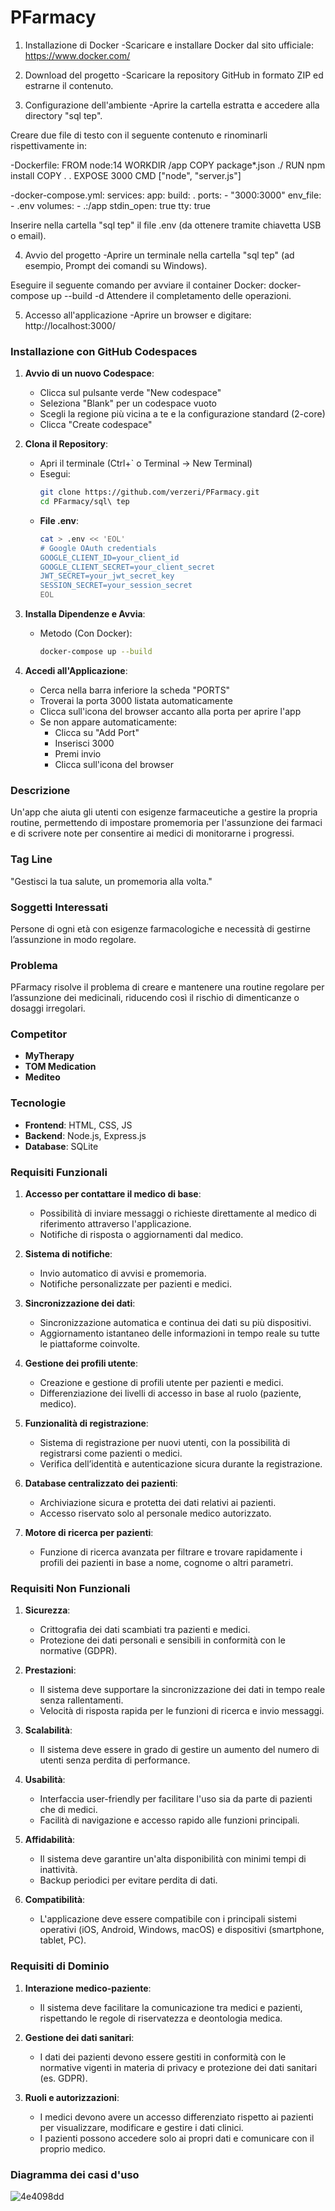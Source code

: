 # PFarmacy

1. Installazione di Docker
-Scaricare e installare Docker dal sito ufficiale: https://www.docker.com/

2. Download del progetto
-Scaricare la repository GitHub in formato ZIP ed estrarne il contenuto.

3. Configurazione dell'ambiente
-Aprire la cartella estratta e accedere alla directory "sql tep".

Creare due file di testo con il seguente contenuto e rinominarli rispettivamente in:

-Dockerfile:
FROM node:14
WORKDIR /app
COPY package*.json ./
RUN npm install
COPY . .
EXPOSE 3000
CMD ["node", "server.js"]

-docker-compose.yml:
services:
  app:
    build: .
    ports:
      - "3000:3000"
    env_file:
      - .env
    volumes:
      - .:/app
    stdin_open: true
    tty: true

Inserire nella cartella "sql tep" il file .env (da ottenere tramite chiavetta USB o email).

4. Avvio del progetto
-Aprire un terminale nella cartella "sql tep" (ad esempio, Prompt dei comandi su Windows).

Eseguire il seguente comando per avviare il container Docker: docker-compose up --build -d
Attendere il completamento delle operazioni.

5. Accesso all'applicazione
-Aprire un browser e digitare: http://localhost:3000/

### Installazione con GitHub Codespaces

1. **Avvio di un nuovo Codespace**:
   - Clicca sul pulsante verde "New codespace"
   - Seleziona "Blank" per un codespace vuoto
   - Scegli la regione più vicina a te e la configurazione standard (2-core)
   - Clicca "Create codespace"

2. **Clona il Repository**:
   - Apri il terminale (Ctrl+` o Terminal → New Terminal)
   - Esegui:
     ```bash
     git clone https://github.com/verzeri/PFarmacy.git
     cd PFarmacy/sql\ tep
     ```
   - **File .env**:
     ```bash
     cat > .env << 'EOL'
     # Google OAuth credentials
     GOOGLE_CLIENT_ID=your_client_id
     GOOGLE_CLIENT_SECRET=your_client_secret
     JWT_SECRET=your_jwt_secret_key
     SESSION_SECRET=your_session_secret
     EOL
     ```

3. **Installa Dipendenze e Avvia**:
   - Metodo (Con Docker):
     ```bash
     docker-compose up --build
     ```

4. **Accedi all'Applicazione**:
   - Cerca nella barra inferiore la scheda "PORTS"
   - Troverai la porta 3000 listata automaticamente
   - Clicca sull'icona del browser accanto alla porta per aprire l'app
   - Se non appare automaticamente:
     - Clicca su "Add Port"
     - Inserisci 3000
     - Premi invio
     - Clicca sull'icona del browser
    
       
### Descrizione
Un'app che aiuta gli utenti con esigenze farmaceutiche a gestire la propria routine, permettendo di impostare promemoria per l'assunzione dei farmaci e di scrivere note per consentire ai medici di monitorarne i progressi. 


### Tag Line
"Gestisci la tua salute, un promemoria alla volta."


### Soggetti Interessati
Persone di ogni età con esigenze farmacologiche e necessità di gestirne l’assunzione in modo regolare.


### Problema
PFarmacy risolve il problema di creare e mantenere una routine regolare per l’assunzione dei medicinali, riducendo così il rischio di dimenticanze o dosaggi irregolari.


### Competitor
- **MyTherapy**
- **TOM Medication**
- **Mediteo**


### Tecnologie
- **Frontend**: HTML, CSS, JS 
- **Backend**: Node.js, Express.js 
- **Database**: SQLite 


### Requisiti Funzionali

1. **Accesso per contattare il medico di base**:
   - Possibilità di inviare messaggi o richieste direttamente al medico di riferimento attraverso l'applicazione.
   - Notifiche di risposta o aggiornamenti dal medico.

2. **Sistema di notifiche**:
   - Invio automatico di avvisi e promemoria.
   - Notifiche personalizzate per pazienti e medici.

3. **Sincronizzazione dei dati**:
   - Sincronizzazione automatica e continua dei dati su più dispositivi.
   - Aggiornamento istantaneo delle informazioni in tempo reale su tutte le piattaforme coinvolte.

4. **Gestione dei profili utente**:
   - Creazione e gestione di profili utente per pazienti e medici.
   - Differenziazione dei livelli di accesso in base al ruolo (paziente, medico).

5. **Funzionalità di registrazione**:
   - Sistema di registrazione per nuovi utenti, con la possibilità di registrarsi come pazienti o medici.
   - Verifica dell’identità e autenticazione sicura durante la registrazione.

6. **Database centralizzato dei pazienti**:
   - Archiviazione sicura e protetta dei dati relativi ai pazienti.
   - Accesso riservato solo al personale medico autorizzato.

7. **Motore di ricerca per pazienti**:
   - Funzione di ricerca avanzata per filtrare e trovare rapidamente i profili dei pazienti in base a nome, cognome o altri parametri.


### Requisiti Non Funzionali

1. **Sicurezza**:
   - Crittografia dei dati scambiati tra pazienti e medici.
   - Protezione dei dati personali e sensibili in conformità con le normative (GDPR).

2. **Prestazioni**:
   - Il sistema deve supportare la sincronizzazione dei dati in tempo reale senza rallentamenti.
   - Velocità di risposta rapida per le funzioni di ricerca e invio messaggi.

3. **Scalabilità**:
   - Il sistema deve essere in grado di gestire un aumento del numero di utenti senza perdita di performance.

4. **Usabilità**:
   - Interfaccia user-friendly per facilitare l'uso sia da parte di pazienti che di medici.
   - Facilità di navigazione e accesso rapido alle funzioni principali.

5. **Affidabilità**:
   - Il sistema deve garantire un'alta disponibilità con minimi tempi di inattività.
   - Backup periodici per evitare perdita di dati.

6. **Compatibilità**:
   - L'applicazione deve essere compatibile con i principali sistemi operativi (iOS, Android, Windows, macOS) e dispositivi (smartphone, tablet, PC).



### Requisiti di Dominio

1. **Interazione medico-paziente**:
   - Il sistema deve facilitare la comunicazione tra medici e pazienti, rispettando le regole di riservatezza e deontologia medica.

2. **Gestione dei dati sanitari**:
   - I dati dei pazienti devono essere gestiti in conformità con le normative vigenti in materia di privacy e protezione dei dati sanitari (es. GDPR).
   
3. **Ruoli e autorizzazioni**:
   - I medici devono avere un accesso differenziato rispetto ai pazienti per visualizzare, modificare e gestire i dati clinici.
   - I pazienti possono accedere solo ai propri dati e comunicare con il proprio medico.


### Diagramma dei casi d'uso

![4e4098dd](https://github.com/user-attachments/assets/903232ab-799c-4e68-8ed4-80e08733c782)
